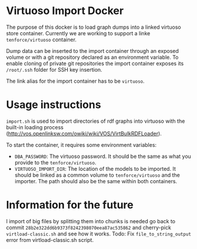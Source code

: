 # Virtuoso Import Docker

The purpose of this docker is to load graph dumps into a linked virtuoso store container.
Currently we are working to support a linke `tenforce/virtuoso` container.

Dump data can be inserted to the import container through an exposed volume or with a git repository declared as an environment variable.
To enable cloning of private git repositories the import container exposes its `/root/.ssh` folder for SSH key insertion.

The link alias for the import container has to be `virtuoso`.

# Usage instructions

`import.sh` is used to import directories of rdf graphs into virtuoso with the built-in loading process (http://vos.openlinksw.com/owiki/wiki/VOS/VirtBulkRDFLoader).

To start the container, it requires some environment variables:

- `DBA_PASSWORD`: The virtuoso password. It should be the same as what you provide to the `tenforce/virtuoso`.
- `VIRTUOSO_IMPORT_DIR`: The location of the models to be imported. It should be linked as a common volume to `tenforce/virtuoso` and the importer. The path should also be the same within both containers.

# Information for the future

I import of big files by splitting them into chunks is needed go back to commit `28b2e322dd6b9373f8242398070eea87ac535862` and cherry-pick `virtload-classic.sh` and see how it works. Todo: Fix `file_to_string_output` error from virtload-classic.sh script.
